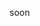 soon

<!---
// Copyright (c) Andreas Fertig.
// SPDX-License-Identifier: MIT

#include <cstdint>
enum class Permission : uint8_t
{
    Read = 0,
    Write,
    Execute,
};

Permission initWithEnumeration{Permission::Read};
Permission initForPreCpp17{static_cast<Permission>(0)};
Permission initForCpp17{0};
Permission initWithType = Permission{0};
// the following would _not_ compile:
// Permission initWithEqual = 0;
// Permission initWithEqualAndBraces = {0};
int main() {}
--->
